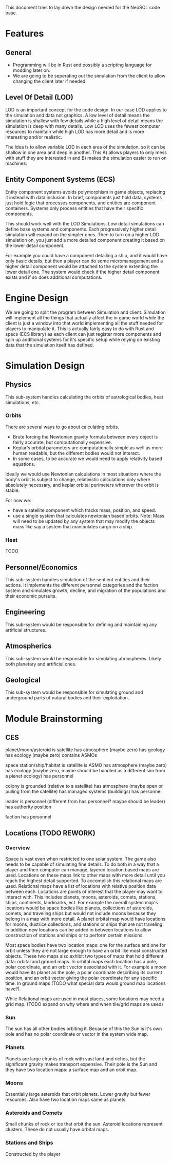 This document tries to lay down the design needed for the NeoSOL code base.

# Features
## General
* Programming will be in Rust and possibly a scripting language for modding later on.
* We are going to be seperating out the simulation from the client to allow changing the client later if needed.


## Level Of Detail (LOD)

LOD is an important concept for the code design. In our case LOD applies to the simulation and data not graphics. A low level of detail means the simulation is shallow with few details while a high level of detail means the simulation is deep with many details. Low LOD uses the fewest computer resources to maintain while high LOD has more detail and is more interesting and/or realistic.

The idea is to allow variable LOD in each area of the simulation, so it can be shallow in one area and deep in another. This A) allows players to only mess with stuff they are interested in and B) makes the simulation easier to run on machines.

## Entity Component Systems (ECS)
Entity component systems avoids polymorphism in game objects, replacing it instead with data inclusion. In brief, components just hold data, systems just hold logic that processes components, and entities are component containers. Systems only process entities that have their specific components.

This should work well with the LOD Simulations. Low detail simulations can define base systems and components. Each progressively higher detail simulation will expand on the simpler ones. Then to turn on a higher LOD simulation on, you just add a more detailed component creating it based on the lower detail component.

For example you could have a component detailing a ship, and it would have only basic details, but then a player can do some micromanagement and a higher detail component would be attached to the system extending the lower detail one. The system would check if the higher detail component exists and if so does additional computations.


# Engine Design

We are going to split the program between Simulation and client. Simulation will implement all the things that actually affect the in game world while the client is just a window into that world implementing all the stuff needed for players to manipulate it. This is actually fairly easy to do with Rust and specs (ECS library) as each client can just register more components and spin up additional systems for it's specific setup while relying on existing data that the simulation itself has defined.


# Simulation Design

## Physics
This sub-system handles calculating the orbits of astrological bodies, heat simulations, etc. 

### Orbits
There are several ways to go about calculating orbits. 
* Brute forcing the Newtonian gravity formula between every object is fairly accurate, but computationally expensive.
* Keplar's orbital parameters are computationally simple as well as more human readable, but the different bodies would not interact.
* In some cases, to be accurate we would need to apply relativity based equations.

Ideally we would use Newtonian calculations in most situations where the body's orbit is subject to change, relativistic calculations only where absolutely necessary, and keplar orbital perimeters wherever the orbit is stable.

For now we:
* have a satellite component which tracks mass, position, and speed. 
* use a single system that calculates newtonian based orbits.
Note: Mass will need to be updated by any system that may modify the objects mass like say a system that manipulates cargo on a ship.


### Heat
TODO



## Personnel/Economics
This sub-system handles simulation of the sentient entities and their actions. It implements the different personnel categories and the faction system and simulates growth, decline, and migration of the populations and their economic pursuits.

## Engineering
This sub-system would be responsible for defining and maintaining any artificial structures.


## Atmospherics
This sub-system would be responsible for simulating atmospheres. Likely both planetary and artificial ones.

## Geological
This sub-system would be responsible for simulating ground and underground parts of natural bodies and their exploitation.

# Module Brainstorming
## CES
planet/moon/asteroid
   is satellite
   has atmosphere (maybe zero)
   has geology
   has ecology (maybe zero)
   contains ASMOs
   
space station/ship/habitat
    is satellite
    is ASMO 
    has atmosphere (maybe zero)
    has ecology (maybe zero, maybe should be handled as a different sim from a planet ecology)
    has personnel

colony
    is grounded (relative to a satellite)
    has atmosphere (maybe open or pulling from the satellite)
    has managed systems (buildings)
    has personnel

leader
    is personnel (different from has personnel? maybe should be leader)
    has authority position

faction
    has personnel
   







## Locations (TODO REWORK)

### Overview 
Space is vast even when restricted to one solar system. The game also needs to be capable of simulating fine details. To do both in a way that a player and their computer can manage, layered location based maps are used. Locations on these maps link to other maps with more detail until you reach the highest detail supported. To accomplish this relational maps are used. Relational maps have a list of locations with relative position data between each. Locations are points of interest that the player may want to interact with. This includes planets, moons, asteroids, comets, stations, ships, continents, landmarks, ect. For example the overall system map's locations would be space bodies like planets, collections of asteroids, comets, and traveling ships but would not include moons because they belong in a map with more detail. A planet orbital map would have locations for moons, dust/ice collections, and stations or ships that are not traveling. In addition new locations can be added in between locations to allow construction of stations and ships or to perform certain missions.

Most space bodies have two location maps: one for the surface and one for orbit unless they are not large enough to have an orbit like most constructed objects. These two maps also exhibit two types of maps that hold different data: orbital and ground maps. In orbital maps each location has a pole, polar coordinate, and an orbit vector associated with it. For example a moon would have its planet as the pole, a polar coordinate describing its current position, and an orbit vector giving the polar coordinate for any specific time. In ground maps (TODO what special data would ground map locations have?).

While Relational maps are used in most places, some locations may need a grid map. (TODO expand on why where and when tile/grid maps are used)

### Sun
The sun has all other bodies orbiting it. Because of this the Sun is it's own pole and has no polar coordinate or vector in the system wide map.

### Planets
Planets are large chunks of rock with vast land and riches, but the significant gravity makes transport expensive. Their pole is the Sun and they have two location maps: a surface map and an orbit map.

### Moons
Essentially large asteroids that orbit planets. Lower gravity but fewer resources. Also have two location maps same as planets.

### Asteroids and Comets
Small chunks of rock or ice that orbit the sun. Asteroid locations represent clusters. These do not usually have orbital maps. 

### Stations and Ships
Constructed by the player
